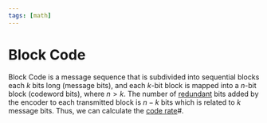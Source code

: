 ```yaml
---
tags: [math]
---
```


# Block Code

Block Code is a message sequence that is subdivided into sequential blocks each
$k$ bits long (message bits), and each $k$-bit block is mapped into a $n$-bit
block (codeword bits), where $n > k$. The number of [redundant](202209291049.md)
bits added by the encoder to each transmitted block is $n - k$ bits which is
related to $k$ message bits. Thus, we can calculate the [code rate](202210052143.md)#.
